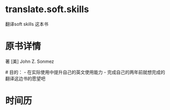 # translate.soft.skills
翻译soft skills 这本书
 
# 原书详情
著 [美] John Z. Sonmez
 
# 目的：
- 在实际使用中提升自己的英文使用能力
- 完成自己的两年前就想完成的翻译这边书的愿望吧

# 时间历
